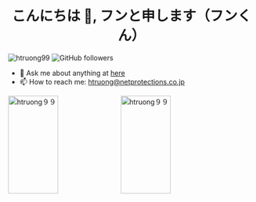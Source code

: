 <h1 align="center">こんにちは 👋, フンと申します（フンくん）</h1>

<p align="left"> <img src="https://komarev.com/ghpvc/?username=htruong99&label=Profile%20views&color=0e75b6&style=flat" alt="htruong99" /> <img alt="GitHub followers" src="https://img.shields.io/github/followers/htruong99?style=social"> </p>

- 💬 Ask me about anything at [here](https://www.facebook.com/hung.tv99/)
- 📫 How to reach me: htruong@netprotections.co.jp

<p><img align="left" style="max-width: 45%" width="45%" height=200 src="https://github-readme-stats.vercel.app/api/top-langs/?username=htruong99&layout=compact&hide=html" alt="htruong９９" /></p>  
<p><img align="center" style="max-width: 45%" width="45%" height=200 src="https://github-readme-stats.vercel.app/api?username=htruong99&show_icons=true" alt="htruong９９" /></p>
